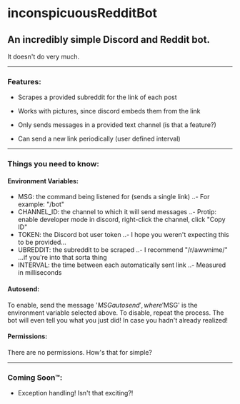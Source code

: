 ﻿# inconspicuousRedditBot

## An incredibly simple Discord and Reddit bot.


It doesn't do very much.

------

### Features:


+ Scrapes a provided subreddit for the link of each post

+ Works with pictures, since discord embeds them from the link

+ Only sends messages in a provided text channel (is that a feature?)

+ Can send a new link periodically (user defined interval)

------

### Things you need to know:


#### Environment Variables:


- MSG: the command being listened for (sends a single link)
..- For example: "/bot"
- CHANNEL_ID: the channel to which it will send messages
..- Protip: enable developer mode in discord, right-click the channel, click "Copy ID"
- TOKEN: the Discord bot user token
..- I hope you weren't expecting this to be provided...
- UBREDDIT: the subreddit to be scraped
..- I recommend "/r/awwnime/" ...if you're into that sorta thing
- INTERVAL: the time between each automatically sent link
..- Measured in milliseconds


#### Autosend:


To enable, send the message '$MSG autosend', where '$MSG' is the environment variable selected above. To disable, repeat the process. The bot will even tell you what you just did! In case you hadn't already realized!


#### Permissions:


There are no permissions. How's that for simple?

------

### Coming Soon&trade;:

- Exception handling! Isn't that exciting?!